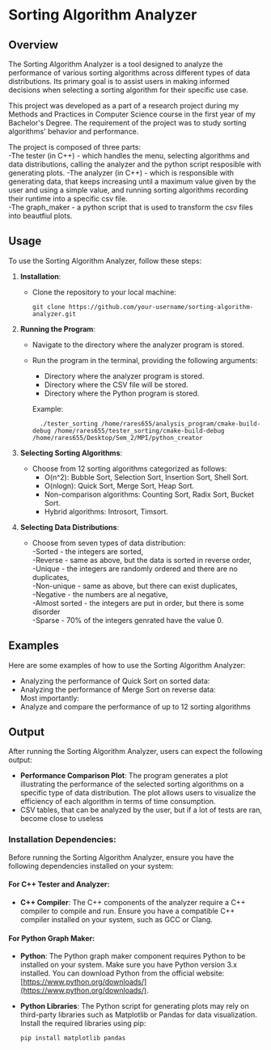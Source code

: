 # Sorting Algorithm Analyzer

## Overview
The Sorting Algorithm Analyzer is a tool designed to analyze the performance of various sorting algorithms across different types of data distributions. Its primary goal is to assist users in making informed decisions when selecting a sorting algorithm for their specific use case.

This project was developed as a part of a research project during my Methods and Practices in Computer Science course in the first year of my Bachelor's Degree. The requirement of the project was to study sorting algorithms' behavior and performance.

The project is composed of three parts:  
   -The tester (in C++) - which handles the menu, selecting algorithms and data distributions, calling the analyzer and the python script resposible with generating plots. 
   -The analyzer (in C++) - which is responsible with generating data, that keeps increasing until a maximum value given by the user and using a simple value, and running sorting algorithms recording their runtime into a specific csv file.  
   -The graph_maker - a python script that is used to transform the csv files into beautfiul plots.  

## Usage
To use the Sorting Algorithm Analyzer, follow these steps:

1. **Installation**:
   - Clone the repository to your local machine:

     ```
     git clone https://github.com/your-username/sorting-algorithm-analyzer.git
     ```

2. **Running the Program**:
   - Navigate to the directory where the analyzer program is stored.
   - Run the program in the terminal, providing the following arguments:
     - Directory where the analyzer program is stored.
     - Directory where the CSV file will be stored.
     - Directory where the Python program is stored.

     Example:
     ```
       ./tester_sorting /home/rares655/analysis_program/cmake-build-debug /home/rares655/tester_sorting/cmake-build-debug /home/rares655/Desktop/Sem_2/MPI/python_creator
     ```

3. **Selecting Sorting Algorithms**:
   - Choose from 12 sorting algorithms categorized as follows:
     - O(n^2): Bubble Sort, Selection Sort, Insertion Sort, Shell Sort.
     - O(nlogn): Quick Sort, Merge Sort, Heap Sort.
     - Non-comparison algorithms: Counting Sort, Radix Sort, Bucket Sort.
     - Hybrid algorithms: Introsort, Timsort.

4. **Selecting Data Distributions**:
   - Choose from seven types of data distribution:  
     -Sorted - the integers are sorted,  
     -Reverse - same as above, but the data is sorted in reverse order,   
     -Unique - the integers are randomly ordered and there are no duplicates,  
     -Non-unique - same as above, but there can exist duplicates,  
     -Negative - the numbers are al negative,  
     -Almost sorted - the integers are put in order, but there is some disorder  
     -Sparse - 70% of the integers genrated have the value 0.



## Examples
Here are some examples of how to use the Sorting Algorithm Analyzer:

- Analyzing the performance of Quick Sort on sorted data:
- Analyzing the performance of Merge Sort on reverse data:  
Most importantly:
- Analyze and compare the performance of up to 12 sorting algorithms

## Output
After running the Sorting Algorithm Analyzer, users can expect the following output:

- **Performance Comparison Plot**: The program generates a plot illustrating the performance of the selected sorting algorithms on a specific type of data distribution. The plot allows users to visualize the efficiency of each algorithm in terms of time consumption.
- CSV tables, that can be analyzed by the user, but if a lot of tests are ran, become close to useless

### Installation Dependencies:

Before running the Sorting Algorithm Analyzer, ensure you have the following dependencies installed on your system:

#### For C++ Tester and Analyzer:
- **C++ Compiler**: The C++ components of the analyzer require a C++ compiler to compile and run. Ensure you have a compatible C++ compiler installed on your system, such as GCC or Clang.

#### For Python Graph Maker:
- **Python**: The Python graph maker component requires Python to be installed on your system. Make sure you have Python version 3.x installed. You can download Python from the official website: [https://www.python.org/downloads/](https://www.python.org/downloads/).

- **Python Libraries**: The Python script for generating plots may rely on third-party libraries such as Matplotlib or Pandas for data visualization. Install the required libraries using pip:

  ```bash
  pip install matplotlib pandas
